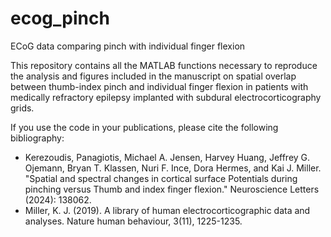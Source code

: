 # ecog_pinch
ECoG data comparing pinch with individual finger flexion

This repository contains all the MATLAB functions necessary to reproduce the analysis and figures
included in the manuscript on spatial overlap between thumb-index pinch and individual finger 
flexion in patients with medically refractory epilepsy implanted with subdural electrocorticography
grids.

If you use the code in your publications, please cite the following bibliography: 
- Kerezoudis, Panagiotis, Michael A. Jensen, Harvey Huang, Jeffrey G. Ojemann, Bryan T. Klassen,
  Nuri F. Ince, Dora Hermes, and Kai J. Miller. "Spatial and spectral changes in cortical surface
  Potentials during pinching versus Thumb and index finger flexion." Neuroscience Letters (2024): 138062.
- Miller, K. J. (2019). A library of human electrocorticographic data and analyses. Nature human behaviour, 3(11), 1225-1235.

